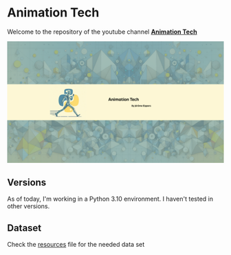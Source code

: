 
# Animation Tech



Welcome to the repository of the youtube channel [**Animation Tech**](https://www.youtube.com/@JeromeEippers)

<p align="center">
<img src="banner.png"/><br>
</p>

## Versions
As of today, I'm working in a Python 3.10 environment. I haven't tested in other versions.

## Dataset
Check the [resources](resources/resources.md) file for the needed data set

